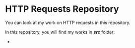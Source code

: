 # HTTP Requests Repository

You can look at my work on HTTP requests in this repository.

In this repository, you will find my works in ***src*** folder:

* []()

